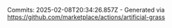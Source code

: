 Commits: 2025-02-08T20:34:26.857Z - Generated via https://github.com/marketplace/actions/artificial-grass
<br>
